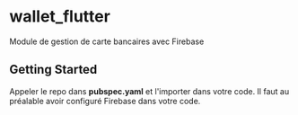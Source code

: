 # wallet_flutter

Module de gestion de carte bancaires avec Firebase

## Getting Started

Appeler le repo dans **pubspec.yaml** et l'importer dans votre code.
Il faut au préalable avoir configuré Firebase dans votre code.  